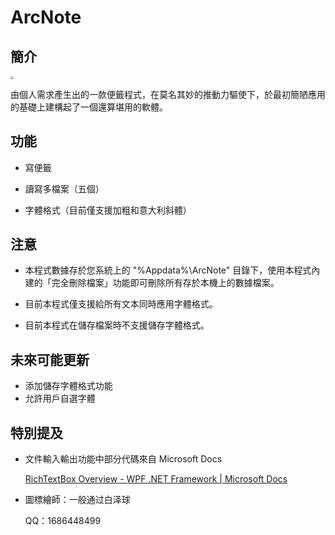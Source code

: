 # ArcNote

## 簡介

<img src="/Images/Icon.ico" style="zoom:30%;" />

由個人需求產生出的一款便籤程式，在莫名其妙的推動力驅使下，於最初簡陋應用的基礎上建構起了一個還算堪用的軟體。

## 功能

- 寫便籤

- 讀寫多檔案（五個）

- 字體格式（目前僅支援加粗和意大利斜體）
## 注意

- 本程式數據存於您系統上的 "%Appdata%\ArcNote" 目錄下，使用本程式內建的「完全刪除檔案」功能即可刪除所有存於本機上的數據檔案。

- 目前本程式僅支援給所有文本同時應用字體格式。

- 目前本程式在儲存檔案時不支援儲存字體格式。

## 未來可能更新

- 添加儲存字體格式功能
- 允許用戶自選字體
## 特別提及

- 文件輸入輸出功能中部分代碼來自 Microsoft Docs

  [RichTextBox Overview - WPF .NET Framework | Microsoft Docs](https://docs.microsoft.com/en-us/dotnet/desktop/wpf/controls/richtextbox-overview?view=netframeworkdesktop-4.8) 

- 圖標繪師：一般通过白泽球

  QQ：1686448499

